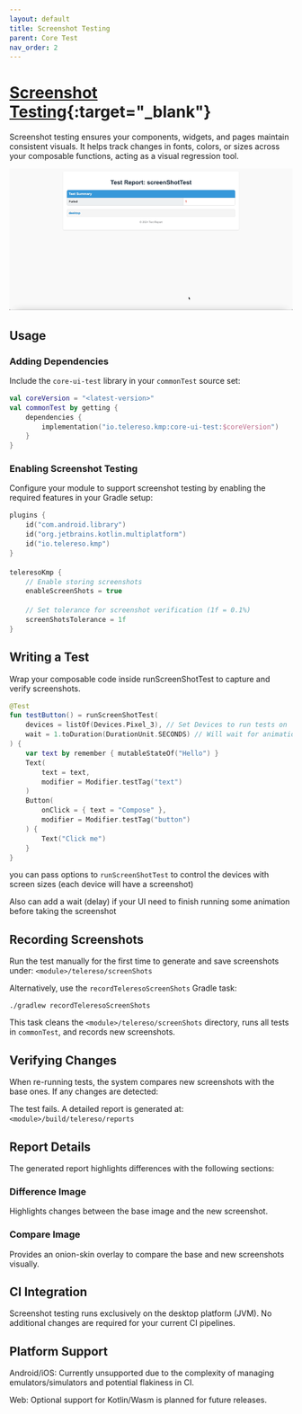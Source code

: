 ```yaml
---
layout: default
title: Screenshot Testing
parent: Core Test
nav_order: 2
---
```


# [Screenshot Testing](https://kmp.telereso.io/docs/core-ui-test/0.6.1/-core/io.telereso.kmp.core.ui.test/run-screen-shot-test.html){:target="_blank"}

Screenshot testing ensures your components, widgets, and pages maintain consistent visuals. It helps track changes in fonts, colors, or sizes across your composable functions, acting as a visual regression tool.

![Screenshot Testing Example](report.gif)

## Usage

### Adding Dependencies

Include the `core-ui-test` library in your `commonTest` source set:

```kotlin
val coreVersion = "<latest-version>"
val commonTest by getting {
    dependencies {
        implementation("io.telereso.kmp:core-ui-test:$coreVersion")
    }
}
```

### Enabling Screenshot Testing
Configure your module to support screenshot testing by enabling the required features in your Gradle setup:

```kotlin
plugins {
    id("com.android.library")
    id("org.jetbrains.kotlin.multiplatform")
    id("io.telereso.kmp")
}

teleresoKmp {
    // Enable storing screenshots
    enableScreenShots = true
    
    // Set tolerance for screenshot verification (1f = 0.1%)
    screenShotsTolerance = 1f
}
```

## Writing a Test
Wrap your composable code inside runScreenShotTest to capture and verify screenshots.

```kotlin
@Test
fun testButton() = runScreenShotTest(
    devices = listOf(Devices.Pixel_3), // Set Devices to run tests on
    wait = 1.toDuration(DurationUnit.SECONDS) // Will wait for animations to finish before taking screenshot
) {
    var text by remember { mutableStateOf("Hello") }
    Text(
        text = text,
        modifier = Modifier.testTag("text")
    )
    Button(
        onClick = { text = "Compose" },
        modifier = Modifier.testTag("button")
    ) {
        Text("Click me")
    }
}
```

you can pass options to `runScreenShotTest` to control the devices with screen sizes (each device will have a screenshot)

Also can add a wait (delay) if your UI need to finish running some animation before taking the screenshot

## Recording Screenshots
Run the test manually for the first time to generate and save screenshots under:
`<module>/telereso/screenShots`

Alternatively, use the `recordTeleresoScreenShots` Gradle task:

```shell
./gradlew recordTeleresoScreenShots
```

This task cleans the `<module>/telereso/screenShots` directory, runs all tests in `commonTest`, and records new screenshots.

## Verifying Changes
When re-running tests, the system compares new screenshots with the base ones. If any changes are detected:

The test fails.
A detailed report is generated at:
`<module>/build/telereso/reports`


## Report Details
The generated report highlights differences with the following sections:

### Difference Image
Highlights changes between the base image and the new screenshot.

### Compare Image
Provides an onion-skin overlay to compare the base and new screenshots visually.

## CI Integration
Screenshot testing runs exclusively on the desktop platform (JVM). No additional changes are required for your current CI pipelines.

## Platform Support
Android/iOS: Currently unsupported due to the complexity of managing emulators/simulators and potential flakiness in CI.

Web: Optional support for Kotlin/Wasm is planned for future releases.